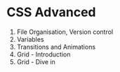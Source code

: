 # CSS Advanced

01. File Organisation, Version control
02. Variables
03. Transitions and Animations
04. Grid - Introduction
05. Grid - Dive in